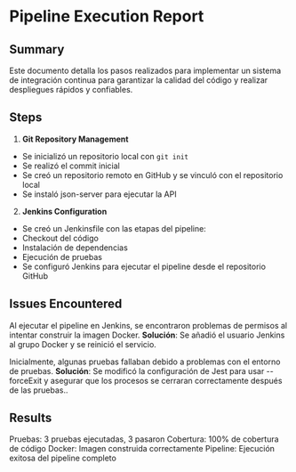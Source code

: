 # Pipeline Execution Report

## Summary

Este documento detalla los pasos realizados para implementar un sistema de integración continua para garantizar la calidad del código y realizar despliegues rápidos y confiables.

## Steps

1. **Git Repository Management**  
     
- Se inicializó un repositorio local con `git init`
- Se realizó el commit inicial
- Se creó un repositorio remoto en GitHub y se vinculó con el repositorio local
- Se instaló json-server para ejecutar la API
   

2. **Jenkins Configuration**  
     
  - Se creó un Jenkinsfile con las etapas del pipeline:
  - Checkout del código
  - Instalación de dependencias
  - Ejecución de pruebas
  - Se configuró Jenkins para ejecutar el pipeline desde el repositorio GitHub

## Issues Encountered

Al ejecutar el pipeline en Jenkins, se encontraron problemas de permisos al intentar construir la imagen Docker.
**Solución**: Se añadió el usuario Jenkins al grupo Docker y se reinició el servicio.

Inicialmente, algunas pruebas fallaban debido a problemas con el entorno de pruebas.
**Solución**: Se modificó la configuración de Jest para usar --forceExit y asegurar que los procesos se cerraran correctamente después de las pruebas..

## Results

Pruebas: 3 pruebas ejecutadas, 3 pasaron
Cobertura: 100% de cobertura de código
Docker: Imagen construida correctamente
Pipeline: Ejecución exitosa del pipeline completo

